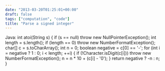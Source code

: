 ```yaml
---
date: "2013-03-20T01:25:01+00:00"
draft: false
tags: ["computation", "code"]
title: "Parse a signed integer"
---
```

Java: int atoi(String s) { if (s == null) throw new NullPointerException(); int length = s.length(); if (length == 0) throw new NumberFormatException(); char[] c = s.toCharArray(); int n = 0; boolean negative = c[0] == '-'; for (int i = negative ? 1 : 0; i < length; ++i) { if (!Character.isDigit(c[i])) throw new NumberFormatException(); n = n * 10 + (c[i] - '0'); } return negative ? -n : n; }

